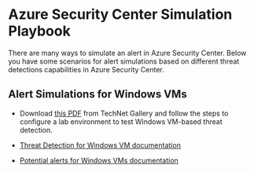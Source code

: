 
# Azure Security Center Simulation Playbook

There are many ways to simulate an alert in Azure Security Center. Below you have some scenarios for alert simulations based on different threat detections capabilities in Azure Security Center.

## Alert Simulations for Windows VMs

- Download [this PDF](https://gallery.technet.microsoft.com/Azure-Security-Center-f621a046) from TechNet Gallery and follow the steps to configure a lab environment to test Windows VM-based threat detection.

- [Threat Detection for Windows VM documentation](https://docs.microsoft.com/en-us/azure/security-center/security-center-alerts-iaas#windows-)

- [Potential alerts for Windows VMs documentation](https://docs.microsoft.com/en-us/azure/security-center/alerts-reference#alerts-windows)





